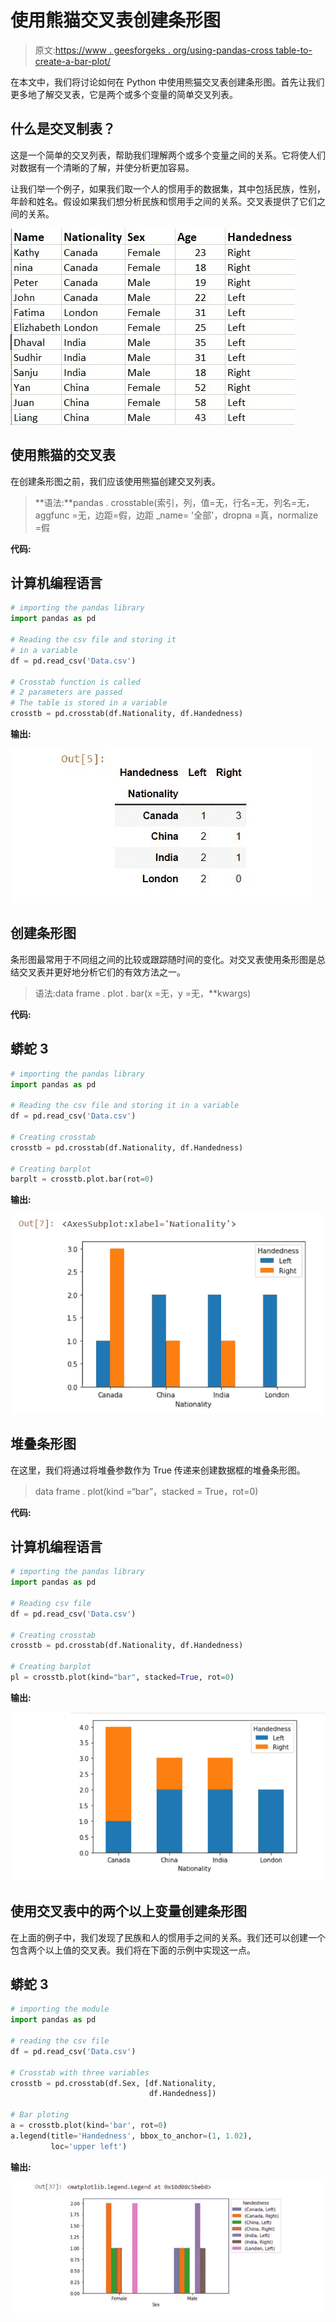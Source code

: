 # 使用熊猫交叉表创建条形图

> 原文:[https://www . geesforgeks . org/using-pandas-cross table-to-create-a-bar-plot/](https://www.geeksforgeeks.org/using-pandas-crosstab-to-create-a-bar-plot/)

在本文中，我们将讨论如何在 Python 中使用熊猫交叉表创建条形图。首先让我们更多地了解交叉表，它是两个或多个变量的简单交叉列表。

## 什么是交叉制表？

这是一个简单的交叉列表，帮助我们理解两个或多个变量之间的关系。它将使人们对数据有一个清晰的了解，并使分析更加容易。

让我们举一个例子，如果我们取一个人的惯用手的数据集，其中包括民族，性别，年龄和姓名。假设如果我们想分析民族和惯用手之间的关系。交叉表提供了它们之间的关系。

![](img/0f9bafd0131be6673247c852d6962e22.png)

## 使用熊猫的交叉表

在创建条形图之前，我们应该使用熊猫创建交叉列表。

> **语法:**pandas . crosstable(索引，列，值=无，行名=无，列名=无，aggfunc =无，边距=假，边距 _name= '全部'，dropna =真，normalize =假

**代码:**

## 计算机编程语言

```py
# importing the pandas library
import pandas as pd

# Reading the csv file and storing it
# in a variable
df = pd.read_csv('Data.csv')

# Crosstab function is called
# 2 parameters are passed
# The table is stored in a variable
crosstb = pd.crosstab(df.Nationality, df.Handedness)
```

**输出:**

![](img/e85a9e8f224c6a2721ddc0fbd2ca72f0.png)

## 创建条形图

条形图最常用于不同组之间的比较或跟踪随时间的变化。对交叉表使用条形图是总结交叉表并更好地分析它们的有效方法之一。

> 语法:data frame . plot . bar(x =无，y =无，**kwargs)

**代码:**

## 蟒蛇 3

```py
# importing the pandas library
import pandas as pd

# Reading the csv file and storing it in a variable
df = pd.read_csv('Data.csv')

# Creating crosstab
crosstb = pd.crosstab(df.Nationality, df.Handedness)

# Creating barplot
barplt = crosstb.plot.bar(rot=0)
```

**输出:**

![](img/212311ae500cb99c0ff3002e03ce4703.png)

## 堆叠条形图

在这里，我们将通过将堆叠参数作为 True 传递来创建数据框的堆叠条形图。

> data frame . plot(kind =“bar”，stacked = True，rot=0)

**代码:**

## 计算机编程语言

```py
# importing the pandas library
import pandas as pd

# Reading csv file
df = pd.read_csv('Data.csv')

# Creating crosstab
crosstb = pd.crosstab(df.Nationality, df.Handedness)

# Creating barplot
pl = crosstb.plot(kind="bar", stacked=True, rot=0)
```

**输出:**

![](img/a79b2707c70b0500183909935d53c57b.png)

## 使用交叉表中的两个以上变量创建条形图

在上面的例子中，我们发现了民族和人的惯用手之间的关系。我们还可以创建一个包含两个以上值的交叉表。我们将在下面的示例中实现这一点。

## 蟒蛇 3

```py
# importing the module
import pandas as pd

# reading the csv file
df = pd.read_csv('Data.csv')

# Crosstab with three variables
crosstb = pd.crosstab(df.Sex, [df.Nationality,
                               df.Handedness])

# Bar ploting
a = crosstb.plot(kind='bar', rot=0)
a.legend(title='Handedness', bbox_to_anchor=(1, 1.02),
         loc='upper left')
```

**输出:**

![](img/f4ec80b359788dbbf1e662f2bc6184df.png)